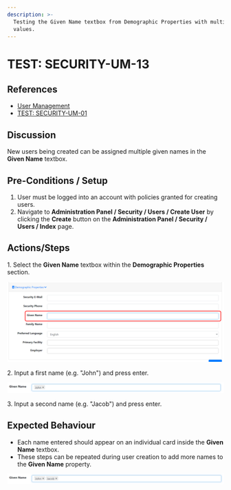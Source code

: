 ```yaml
---
description: >-
  Testing the Given Name textbox from Demographic Properties with multiple
  values.
---
```


# TEST: SECURITY-UM-13

## References

* [User Management](broken-reference)
* [TEST: SECURITY-UM-01](test-security-um-01.md)

## Discussion

New users being created can be assigned multiple given names in the **Given Name** textbox.&#x20;

## Pre-Conditions / Setup

1. User must be logged into an account with policies granted for creating users.
2. Navigate to **Administration Panel / Security / Users / Create User** by clicking the **Create** button on the **Administration Panel / Security / Users / Index** page.

## Actions/Steps

1\. Select the **Given Name** textbox within the **Demographic Properties** section.

![](<../../../../../../../.gitbook/assets/image (238).png>)

2\. Input a first name (e.g. "John") and press enter.

![](<../../../../../../../.gitbook/assets/image (236).png>)

3\. Input a second name (e.g. "Jacob") and press enter.



## Expected Behaviour

* Each name entered should appear on an individual card inside the **Given Name** textbox.
* These steps can be repeated during user creation to add more names to the **Given Name** property.

![](<../../../../../../../.gitbook/assets/image (234).png>)
